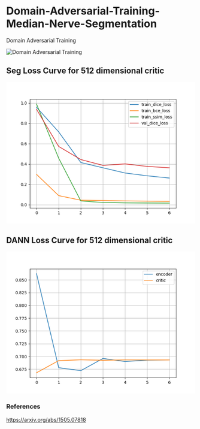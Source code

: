 # Domain-Adversarial-Training-Median-Nerve-Segmentation
Domain Adversarial Training



![Domain Adversarial Training](https://miro.medium.com/v2/resize:fit:828/format:webp/1*LH3S9zaJVX8b9VJTmn7p1Q.png)



## Seg Loss Curve for 512 dimensional critic

![Seg Loss Curve for 512 dimensional critic](./logs/dann-512/plots/seg_loss.png)

## DANN Loss Curve for 512 dimensional critic

![DANN Loss Curve for 512 dimensional critic](./logs/dann-512/plots/dann_loss.png)


### References 

https://arxiv.org/abs/1505.07818
